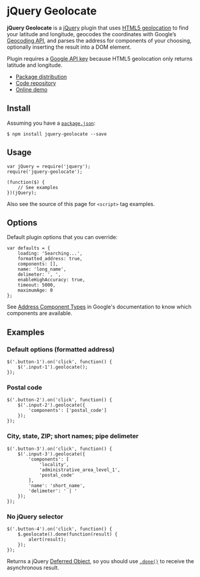 jQuery Geolocate
================

**jQuery Geolocate** is a [jQuery](https://jquery.com/) plugin that uses [HTML5 geolocation](https://developer.mozilla.org/en-US/docs/Web/API/Geolocation/Using_geolocation)
to find your latitude and longitude, geocodes the coordinates with
Google’s [Geocoding API](https://developers.google.com/maps/documentation/geocoding/start), and parses the address for components of your
choosing, optionally inserting the result into a DOM element.

Plugin requires a [Google API key](https://developers.google.com/maps/documentation/geocoding/get-api-key) because HTML5 geolocation only
returns latitude and longitude.

- [Package distribution](https://www.npmjs.com/package/jquery-geolocate)
- [Code repository](https://github.com/richardcornish/jquery-geolocate)
- [Online demo](https://richardcornish.github.io/jquery-geolocate/)

Install
-------

Assuming you have a [`package.json`](https://docs.npmjs.com/files/package.json):

```
$ npm install jquery-geolocate --save
```

Usage
-----

```
var jQuery = require('jquery');
require('jquery-geolocate');

(function($) {
    // See examples
})(jQuery);
```

Also see the source of this page for `<script>` tag examples.

Options
-------

Default plugin options that you can override:

```
var defaults = {
    loading: 'Searching...',
    formatted_address: true,
    components: [],
    name: 'long_name',
    delimeter: ', ',
    enableHighAccuracy: true,
    timeout: 5000,
    maximumAge: 0
};
```

See [Address Component Types](https://developers.google.com/maps/documentation/geocoding/intro#Types) in Google's documentation to know which components are available.

Examples
--------

### Default options (formatted address)

```
$('.button-1').on('click', function() {
    $('.input-1').geolocate();
});
```

### Postal code

```
$('.button-2').on('click', function() {
    $('.input-2').geolocate({
        'components': ['postal_code']
    });
});
```

### City, state, ZIP; short names; pipe delimeter

```
$('.button-3').on('click', function() {
    $('.input-3').geolocate({
        'components': [
            'locality',
            'administrative_area_level_1',
            'postal_code'
        ],
        'name': 'short_name',
        'delimeter': ' | '
    });
});
```

### No jQuery selector

```
$('.button-4').on('click', function() {
    $.geolocate().done(function(result) {
        alert(result);
    });
});
```

Returns a jQuery [Deferred Object](https://api.jquery.com/category/deferred-object/), so you should use [`.done()`](https://api.jquery.com/deferred.done/) to receive the asynchronous result.
